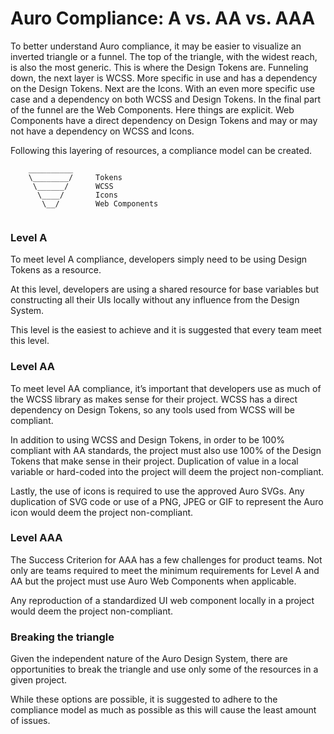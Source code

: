 # Auro Compliance: A vs. AA vs. AAA

To better understand Auro compliance, it may be easier to visualize an inverted triangle or a funnel. The top of the triangle, with the widest reach, is also the most generic. This is where the Design Tokens are. Funneling down, the next layer is WCSS. More specific in use and has a dependency on the Design Tokens. Next are the Icons. With an even more specific use case and a dependency on both WCSS and Design Tokens. In the final part of the funnel are the Web Components. Here things are explicit. Web Components have a direct dependency on Design Tokens and may or may not have a dependency on WCSS and Icons. 

Following this layering of resources, a compliance model can be created. 

```
    __________
    \________/     Tokens
     \______/      WCSS
      \____/       Icons
       \__/        Web Components
   
```

### Level A

To meet level A compliance, developers simply need to be using Design Tokens as a resource. 

At this level, developers are using a shared resource for base variables but constructing all their UIs locally without any influence from the Design System. 

This level is the easiest to achieve and it is suggested that every team meet this level. 

### Level AA

To meet level AA compliance, it’s important that developers use as much of the WCSS library as makes sense for their project. WCSS has a direct dependency on Design Tokens, so any tools used from WCSS will be compliant. 

In addition to using WCSS and Design Tokens, in order to be 100% compliant with AA standards, the project must also use 100% of the Design Tokens that make sense in their project. Duplication of value in a local variable or hard-coded into the project will deem the project non-compliant.

Lastly, the use of icons is required to use the approved Auro SVGs. Any duplication of SVG code or use of a PNG, JPEG or GIF to represent the Auro icon would deem the project non-compliant. 

### Level AAA

The Success Criterion for AAA has a few challenges for product teams. Not only are teams required to meet the minimum requirements for Level A and AA but the project must use Auro Web Components when applicable. 

Any reproduction of a standardized UI web component locally in a project would deem the project non-compliant. 


### Breaking the triangle 

Given the independent nature of the Auro Design System, there are opportunities to break the triangle and use only some of the resources in a given project.

While these options are possible, it is suggested to adhere to the compliance model as much as possible as this will cause the least amount of issues. 

